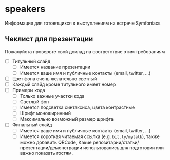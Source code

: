 # speakers

Информация для готовящихся к выступлениям на встрече Symfoniacs

## Чеклист для презентации

Пожалуйста проверьте свой доклад на соответствие этим требованиям

- [ ] Титульный слайд
  - [ ] Имеется название презентации
  - [ ] Имеется ваше имя и публичные контакты (email, twitter, ...)
- [ ] Цвет фона очень желательно светлый
- [ ] Каждый слайд кроме титульного имеет номер
- [ ] Примеры кода
  - [ ] Только важные участки кода
  - [ ] Светлый фон
  - [ ] Имеется подсветка синтаксиса, цвета контрастные
  - [ ] Шрифт моноширинный 
  - [ ] Максимально возможный размер шрифта
- [ ] Финальный слайд
  - [ ] Имеется ваше имя и публичные контакты (email, twitter, ...)
  - [ ] Имеется короткая читаемая ссылка (e.g. `bit.ly/mytalk`), также можно добавить QRCode,
    Какие репозитарии/статьи/презентации/демонстрации использовались для подготовки или важно показать гостям.
